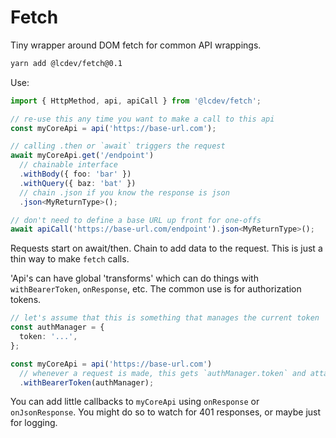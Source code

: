 # Fetch
Tiny wrapper around DOM fetch for common API wrappings.

```bash
yarn add @lcdev/fetch@0.1
```

Use:

```typescript
import { HttpMethod, api, apiCall } from '@lcdev/fetch';

// re-use this any time you want to make a call to this api
const myCoreApi = api('https://base-url.com');

// calling .then or `await` triggers the request
await myCoreApi.get('/endpoint')
  // chainable interface
  .withBody({ foo: 'bar' })
  .withQuery({ baz: 'bat' })
  // chain .json if you know the response is json
  .json<MyReturnType>();

// don't need to define a base URL up front for one-offs
await apiCall('https://base-url.com/endpoint').json<MyReturnType>();
```

Requests start on await/then. Chain to add data to the request. This is just a thin way to make `fetch` calls.

'Api's can have global 'transforms' which can do things with `withBearerToken`, `onResponse`, etc.
The common use is for authorization tokens.

```typescript
// let's assume that this is something that manages the current token
const authManager = {
  token: '...',
};

const myCoreApi = api('https://base-url.com')
  // whenever a request is made, this gets `authManager.token` and attachs it to the Authorization header
  .withBearerToken(authManager);
```

You can add little callbacks to `myCoreApi` using `onResponse` or `onJsonResponse`. You might
do so to watch for 401 responses, or maybe just for logging.
